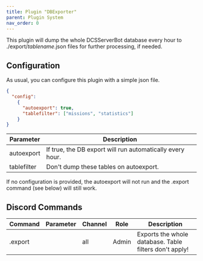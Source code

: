 ```yaml
---
title: Plugin "DBExporter"
parent: Plugin System
nav_order: 0
---
```


This plugin will dump the whole DCSServerBot database every hour to ./export/_tablename_.json files for further processing, if needed.

## Configuration
As usual, you can configure this plugin with a simple json file.
```json
{
  "config":
    {
      "autoexport": true,
      "tablefilter": ["missions", "statistics"]
    }
}
```

| Parameter   | Description                                               |
|-------------|-----------------------------------------------------------|
| autoexport  | If true, the DB export will run automatically every hour. |
| tablefilter | Don't dump these tables on autoexport.                    |

If no configuration is provided, the autoexport will not run and the .export command (see below) will still work.

## Discord Commands

| Command | Parameter | Channel | Role    | Description                                            |
|---------|-----------|---------|---------|--------------------------------------------------------|
| .export |           | all     | Admin   | Exports the whole database. Table filters don't apply! |

